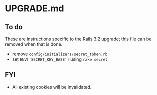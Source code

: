 # UPGRADE.md

## To do
These are instructions specific to the Rails 3.2 upgrade; this file can be
removed when that is done.

- remove `config/initializers/secret_token.rb`
- set `ENV['SECRET_KEY_BASE']` using `rake secret`

## FYI
- All existing cookies will be invalidated.
